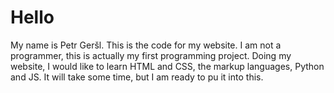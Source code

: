 # Hello
My name is Petr Geršl. This is the code for my website. I am not a programmer, this is actually my first programming project. Doing my website, I would like to learn HTML and CSS, the markup languages, Python and JS. It will take some time, but I am ready to pu it into this.